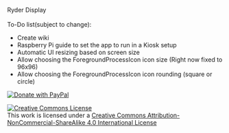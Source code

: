<p>
Ryder Display<br><br>
To-Do list(subject to change):
<ul>
  <li>Create wiki</li>
  <li>Raspberry Pi guide to set the app to run in a Kiosk setup</li>
  <li>Automatic UI resizing based on screen size</li>
  <li>Allow choosing the ForegroundProcessIcon icon size (Right now fixed to 96x96) </li>
  <li>Allow choosing the ForegroundProcessIcon icon rounding (square or circle) </li>
</ul>
</p>
<p>
<a href="https://www.paypal.com/cgi-bin/webscr?cmd=_s-xclick&hosted_button_id=A6K94KFDSJQ78">
  <img src="https://img.shields.io/badge/Donate-PayPal-green.svg" alt="Donate with PayPal" />
</a>
</p>

<a rel="license" href="http://creativecommons.org/licenses/by-nc-sa/4.0/"><img alt="Creative Commons License" style="border-width:0" src="https://i.creativecommons.org/l/by-nc-sa/4.0/88x31.png" /></a><br />This work is licensed under a <a rel="license" href="http://creativecommons.org/licenses/by-nc-sa/4.0/">Creative Commons Attribution-NonCommercial-ShareAlike 4.0 International License</a>
